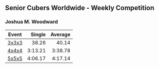 ## Senior Cubers Worldwide - Weekly Competition
### Joshua M. Woodward

| Event | Single | Average |
| -- | --: | --: |
| [3x3x3](joshua_m_woodward/333.md) | 38.26 | 40.14 |
| [4x4x4](joshua_m_woodward/444.md) | 3:13.21 | 3:38.78 |
| [5x5x5](joshua_m_woodward/555.md) | 4:06.17 | 4:17.14 |

<!-- Global site tag (gtag.js) - Google Analytics -->
<script async src="https://www.googletagmanager.com/gtag/js?id=UA-86348435-3"></script>
<script>window.dataLayer = window.dataLayer || []; function gtag() {dataLayer.push(arguments);} gtag('js', new Date()); gtag('config', 'UA-86348435-3');</script>
